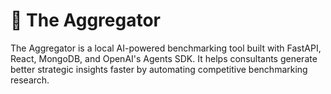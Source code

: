 
# 🧠 The Aggregator

The Aggregator is a local AI-powered benchmarking tool built with FastAPI, React, MongoDB, and OpenAI's Agents SDK. It helps consultants generate better strategic insights faster by automating competitive benchmarking research.
